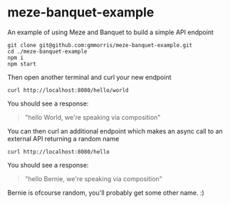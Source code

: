 # meze-banquet-example
An example of using Meze and Banquet to build a simple API endpoint

```
git clone git@github.com:gmmorris/meze-banquet-example.git
cd ./meze-banquet-example
npm i
npm start
```

Then open another terminal and curl your new endpoint
```
curl http://localhost:8080/hello/world
```

You should see a response:
>  "hello World, we're speaking via composition"

You can then curl an additional endpoint which makes an async call to an external API returning a random name
```
curl http://localhost:8080/hello
```

You should see a response:
>  "hello Bernie, we're speaking via composition"

Bernie is ofcourse random, you'll probably get some other name. :)